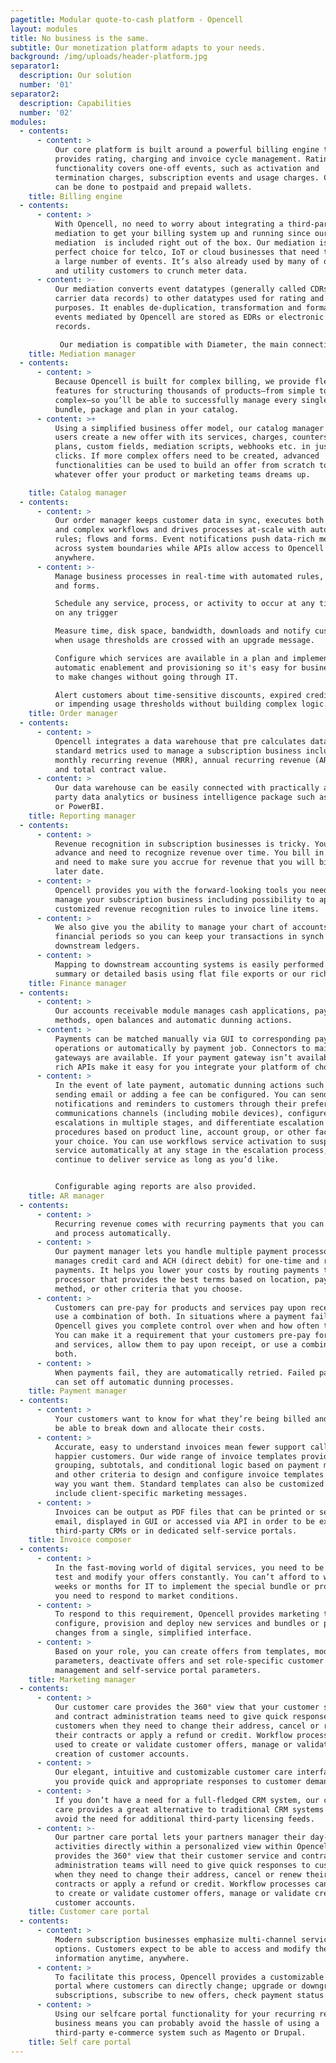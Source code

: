 ```yaml
---
pagetitle: Modular quote-to-cash platform - Opencell
layout: modules
title: No business is the same.
subtitle: Our monetization platform adapts to your needs.
background: /img/uploads/header-platform.jpg
separator1:
  description: Our solution
  number: '01'
separator2:
  description: Capabilities
  number: '02'
modules:
  - contents:
      - content: >
          Our core platform is built around a powerful billing engine that
          provides rating, charging and invoice cycle management. Rating
          functionality covers one-off events, such as activation and
          termination charges, subscription events and usage charges. Charging
          can be done to postpaid and prepaid wallets.
    title: Billing engine
  - contents:
      - content: >
          With Opencell, no need to worry about integrating a third-party
          mediation to get your billing system up and running since our
          mediation  is included right out of the box. Our mediation is  a
          perfect choice for telco, IoT or cloud businesses that need to crunch
          a large number of events. It’s also already used by many of our energy
          and utility customers to crunch meter data. 
      - content: >-
          Our mediation converts event datatypes (generally called CDRs or
          carrier data records) to other datatypes used for rating and billing
          purposes. It enables de-duplication, transformation and formating. CDR
          events mediated by Opencell are stored as EDRs or electronic data
          records. 

           Our mediation is compatible with Diameter, the main connectivity protocol used in telco operator networks. It has undergone strenuous testing and has the power to process hundreds of record entries per second.
    title: Mediation manager
  - contents:
      - content: >
          Because Opencell is built for complex billing, we provide flexible
          features for structuring thousands of products—from simple to
          complex—so you’ll be able to successfully manage every single product,
          bundle, package and plan in your catalog.
      - content: >+
          Using a simplified business offer model, our catalog manager lets
          users create a new offer with its services, charges, counters, price
          plans, custom fields, mediation scripts, webhooks etc. in just a few
          clicks. If more complex offers need to be created, advanced
          functionalities can be used to build an offer from scratch to model
          whatever offer your product or marketing teams dreams up.

    title: Catalog manager
  - contents:
      - content: >
          Our order manager keeps customer data in sync, executes both simple
          and complex workflows and drives processes at-scale with automated
          rules; flows and forms. Event notifications push data-rich messages
          across system boundaries while APIs allow access to Opencell data from
          anywhere.
      - content: >-
          Manage business processes in real-time with automated rules, flows,
          and forms. 

          Schedule any service, process, or activity to occur at any time, based
          on any trigger

          Measure time, disk space, bandwidth, downloads and notify customers
          when usage thresholds are crossed with an upgrade message. 

          Configure which services are available in a plan and implement
          automatic enablement and provisioning so it's easy for business users
          to make changes without going through IT. 

          Alert customers about time-sensitive discounts, expired credit cards,
          or impending usage thresholds without building complex logic. 
    title: Order manager
  - contents:
      - content: >
          Opencell integrates a data warehouse that pre calculates data and
          standard metrics used to manage a subscription business including
          monthly recurring revenue (MRR), annual recurring revenue (ARR), churn
          and total contract value.
      - content: >
          Our data warehouse can be easily connected with practically any third
          party data analytics or business intelligence package such as Qlikview
          or PowerBI.
    title: Reporting manager
  - contents:
      - content: >
          Revenue recognition in subscription businesses is tricky. You bill in
          advance and need to recognize revenue over time. You bill in arrears
          and need to make sure you accrue for revenue that you will bill at a
          later date.
      - content: >
          Opencell provides you with the forward-looking tools you need to
          manage your subscription business including possibility to apply
          customized revenue recognition rules to invoice line items.
      - content: >
          We also give you the ability to manage your chart of accounts and
          financial periods so you can keep your transactions in synch with your
          downstream ledgers.
      - content: >
          Mapping to downstream accounting systems is easily performed on a
          summary or detailed basis using flat file exports or our rich APIs.
    title: Finance manager
  - contents:
      - content: >
          Our accounts receivable module manages cash applications, payment
          methods, open balances and automatic dunning actions.
      - content: >
          Payments can be matched manually via GUI to corresponding payments
          operations or automatically by payment job. Connectors to main payment
          gateways are available. If your payment gateway isn’t available, our
          rich APIs make it easy for you integrate your platform of choice.
      - content: >
          In the event of late payment, automatic dunning actions such as
          sending email or adding a fee can be configured. You can send
          notifications and reminders to customers through their preferred
          communications channels (including mobile devices), configure
          escalations in multiple stages, and differentiate escalation
          procedures based on product line, account group, or other factors of
          your choice. You can use workflows service activation to suspend
          service automatically at any stage in the escalation process, or
          continue to deliver service as long as you’d like.


          Configurable aging reports are also provided.
    title: AR manager
  - contents:
      - content: >
          Recurring revenue comes with recurring payments that you can schedule
          and process automatically.
      - content: >
          Our payment manager lets you handle multiple payment processors. It
          manages credit card and ACH (direct debit) for one-time and recurring
          payments. It helps you lower your costs by routing payments to the
          processor that provides the best terms based on location, payment
          method, or other criteria that you choose.
      - content: >
          Customers can pre-pay for products and services pay upon receipt, or
          use a combination of both. In situations where a payment fails,
          Opencell gives you complete control over when and how often to retry.
          You can make it a requirement that your customers pre-pay for products
          and services, allow them to pay upon receipt, or use a combination of
          both.
      - content: >
          When payments fail, they are automatically retried. Failed payments
          can set off automatic dunning processes.
    title: Payment manager
  - contents:
      - content: >
          Your customers want to know for what they’re being billed and want to
          be able to break down and allocate their costs.
      - content: >
          Accurate, easy to understand invoices mean fewer support calls and
          happier customers. Our wide range of invoice templates provide
          grouping, subtotals, and conditional logic based on payment methods
          and other criteria to design and configure invoice templates just the
          way you want them. Standard templates can also be customized to
          include client-specific marketing messages.
      - content: >
          Invoices can be output as PDF files that can be printed or sent by
          email, displayed in GUI or accessed via API in order to be exposed in
          third-party CRMs or in dedicated self-service portals.
    title: Invoice composer
  - contents:
      - content: >
          In the fast-moving world of digital services, you need to be able to
          test and modify your offers constantly. You can’t afford to wait for
          weeks or months for IT to implement the special bundle or promotion
          you need to respond to market conditions.
      - content: >
          To respond to this requirement, Opencell provides marketing teams
          configure, provision and deploy new services and bundles or price
          changes from a single, simplified interface.
      - content: >
          Based on your role, you can create offers from templates, modify offer
          parameters, deactivate offers and set role-specific customer care
          management and self-service portal parameters.
    title: Marketing manager
  - contents:
      - content: >
          Our customer care provides the 360° view that your customer service
          and contract administration teams need to give quick responses to
          customers when they need to change their address, cancel or renew
          their contracts or apply a refund or credit. Workflow processes can be
          used to create or validate customer offers, manage or validate
          creation of customer accounts.
      - content: >
          Our elegant, intuitive and customizable customer care interface lets
          you provide quick and appropriate responses to customer demands.
      - content: >
          If you don’t have a need for a full-fledged CRM system, our customer
          care provides a great alternative to traditional CRM systems and can
          avoid the need for additional third-party licensing feeds.
      - content: >-
          Our partner care portal lets your partners manager their day-to-day
          activities directly within a personalized view within Opencell. It
          provides the 360° view that their customer service and contract
          administration teams will need to give quick responses to customers
          when they need to change their address, cancel or renew their
          contracts or apply a refund or credit. Workflow processes can be used
          to create or validate customer offers, manage or validate creation of
          customer accounts.
    title: Customer care portal
  - contents:
      - content: >
          Modern subscription businesses emphasize multi-channel service
          options. Customers expect to be able to access and modify their
          information anytime, anywhere.
      - content: >
          To facilitate this process, Opencell provides a customizable selfcare
          portal where customers can directly change; upgrade or downgrade
          subscriptions, subscribe to new offers, check payment status etc.
      - content: >
          Using our selfcare portal functionality for your recurring revenue
          business means you can probably avoid the hassle of using a
          third-party e-commerce system such as Magento or Drupal.
    title: Self care portal
---
```


